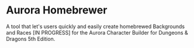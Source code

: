 # Aurora Homebrewer

A tool that let's users quickly and easily create homebrewed Backgrounds and Races [IN PROGRESS] for the Aurora Character Builder for Dungeons & Dragons 5th Edition.